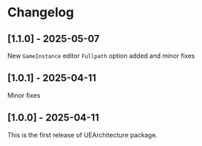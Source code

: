 # Changelog

## [1.1.0] - 2025-05-07
New `GameInstance` editor `Fullpath` option added and minor fixes

## [1.0.1] - 2025-04-11
Minor fixes

## [1.0.0] - 2025-04-11
This is the first release of UEArchitecture package.
